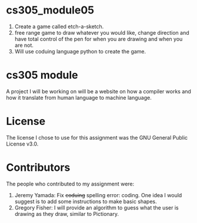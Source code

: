 # cs305_module05
1. Create a game called etch-a-sketch.
2. free range game to draw whatever you would like, change direction and have total control of the pen for when you are drawing and when you are not.
3. Will use coduing language python to create the game.

# cs305 module
A project I will be working on will be a website on how a compiler works and how it translate from human language to machine language.

# License
The license I chose to use for this assignment was the GNU General Public License v3.0.

# Contributors
The people who contributed to my assignment were:

1. Jeremy Yamada: Fix ~~coduing~~ spelling error: coding. One idea I would suggest is to add some instructions to make basic shapes.
2. Gregory Fisher: I will provide an algorithm to guess what the user is drawing as they draw, similar to Pictionary.



